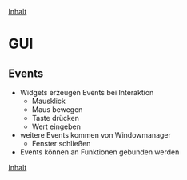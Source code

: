 [Inhalt](../agenda.md)

# GUI

## Events

* Widgets erzeugen Events bei Interaktion
    * Mausklick
    * Maus bewegen
    * Taste drücken
    * Wert eingeben
* weitere Events kommen von Windowmanager
    * Fenster schließen
* Events können an Funktionen gebunden werden

[Inhalt](../agenda.md)

